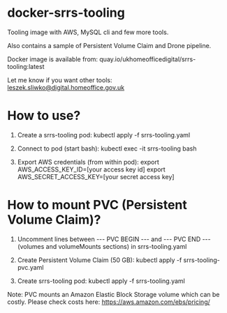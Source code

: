 # docker-srrs-tooling
Tooling image with AWS, MySQL cli and few more tools.

Also contains a sample of Persistent Volume Claim and Drone pipeline.

Docker image is available from:
quay.io/ukhomeofficedigital/srrs-tooling:latest

Let me know if you want other tools:
leszek.sliwko@digital.homeoffice.gov.uk


# How to use?
1) Create a srrs-tooling pod:
kubectl apply -f srrs-tooling.yaml

2) Connect to pod (start bash):
kubectl exec -it srrs-tooling bash

3) Export AWS credentials (from within pod):
export AWS_ACCESS_KEY_ID=[your access key id]
export AWS_SECRET_ACCESS_KEY=[your secret access key]


# How to mount PVC (Persistent Volume Claim)?
1) Uncomment lines between --- PVC BEGIN --- and --- PVC END --- (volumes and volumeMounts sections) in srrs-tooling.yaml

2) Create Persistent Volume Claim (50 GB):
kubectl apply -f srrs-tooling-pvc.yaml

3) Create srrs-tooling pod:
kubectl apply -f srrs-tooling.yaml

Note: PVC mounts an Amazon Elastic Block Storage volume which can be costly.
Please check costs here:
https://aws.amazon.com/ebs/pricing/
